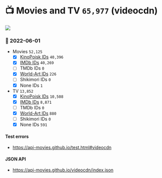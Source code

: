 # :tv: Movies and TV `65,977` (videocdn)

<a href="https://API-Movies.github.io"><img src="https://API-Movies.github.io/banner.png?cache"></a>

### :date: 2022-06-01
- Movies `52,125`
  - [x] <a href="https://API-Movies.github.io/videocdn/movie_kinopoisk_ids.json">KinoPoisk IDs</a> `40,396`
  - [x] <a href="https://API-Movies.github.io/videocdn/movie_imdb_ids.json">IMDb IDs</a> `40,269`
  - [ ] TMDb IDs `0`
  - [x] <a href="https://API-Movies.github.io/videocdn/movie_world_art_ids.json">World-Art IDs</a> `226`
  - [ ] Shikimori IDs `0`
  - [x] None IDs `1`
- TV `13,852`
  - [x] <a href="https://API-Movies.github.io/videocdn/tv_kinopoisk_ids.json">KinoPoisk IDs</a> `10,508`
  - [x] <a href="https://API-Movies.github.io/videocdn/tv_imdb_ids.json">IMDb IDs</a> `8,871`
  - [ ] TMDb IDs `0`
  - [x] <a href="https://API-Movies.github.io/videocdn/tv_world_art_ids.json">World-Art IDs</a> `880`
  - [ ] Shikimori IDs `0`
  - [x] None IDs `591`
#### Test errors
- <a href='https://api-movies.github.io/test.html#videocdn'>https://api-movies.github.io/test.html#videocdn</a>
#### JSON API
- <a href='https://api-movies.github.io/videocdn/index.json'>https://api-movies.github.io/videocdn/index.json</a>
